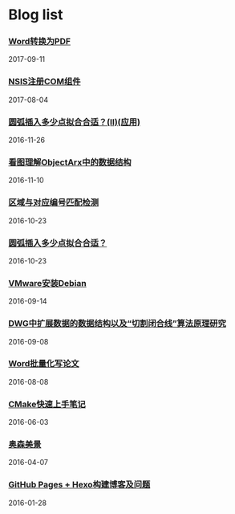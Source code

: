 # Blog list


### [Word转换为PDF](./db/12Word转换为PDF.md)
2017-09-11

### [NSIS注册COM组件](./db/11NSIS注册COM组件.md)
2017-08-04

### [圆弧插入多少点拟合合适？(Ⅱ)(应用)](./db/10Fitting_arc-2.md)
2016-11-26

### [看图理解ObjectArx中的数据结构](./db/9Identify_the_data_structure_in_ObjectArx.md)
2016-11-10

### [区域与对应编号匹配检测](./db/8Detection_of_numbering_regions.md)
2016-10-23

### [圆弧插入多少点拟合合适？](./db/7Fitting_arc.md)
2016-10-23

### [VMware安装Debian](./db/6Install_Debian_in_VMware.md)
2016-09-14

### [DWG中扩展数据的数据结构以及“切割闭合线”算法原理研究](./db/5Data_structure_of_Xdata_in_dwg_and_algorithm_of_cutting_closed_line.md)
2016-09-08

### [Word批量化写论文](./db/4Batch_processing_by_word.md)
2016-08-08

### [CMake快速上手笔记](./db/3CMake_quick_start_note.md)
2016-06-03

### [奥森美景](./db/2Pictrue_show.md)
2016-04-07

### [GitHub Pages + Hexo构建博客及问题](./db/1Build_blog_by_GitHub_Pages_Hexo.md)
2016-01-28